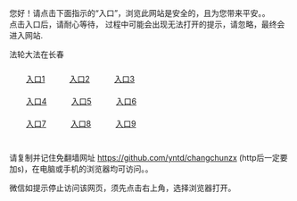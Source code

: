 您好！请点击下面指示的“入口”，浏览此网站是安全的，且为您带来平安。。 <br/>
点击入口后，请耐心等待， 过程中可能会出现无法打开的提示，请忽略，最终会进入网站. </br>

法轮大法在长春<br/>
<div style="padding:10px"><a style="margin:20px" target="_blank" href="https://dp8d0d1jh4csu.cloudfront.net/2Qpsp?knplbh" id="ccLink1" rel="nofollow">入口1</a> <a target="_blank" style="margin:20px" href="https://d1aiymtrqiaihp.cloudfront.net/2Qpsp?dlschb" id="ccLink2" rel="nofollow">入口2</a> <a style="margin:20px" target="_blank" href="https://d1sbnr10gfwgj2.cloudfront.net/2Qpsp?ecscrhl" id="ccLink3" rel="nofollow">入口3</a></div>

<div style="padding:10px" ><a style="margin:20px" target="_blank" href="https://dp8d0d1jh4csu.cloudfront.net/2Qpsp?knplbh" id="ccLink4" rel="nofollow">入口4</a> <a style="margin:20px" href="https://d1aiymtrqiaihp.cloudfront.net/2Qpsp?dlschb" target="_blank" id="ccLink5" rel="nofollow">入口5</a> <a style="margin:20px" href="https://d1sbnr10gfwgj2.cloudfront.net/2Qpsp?ecscrhl" target="_blank" id="ccLink6" rel="nofollow">入口6</a></div>

<div style="padding:10px"><a style="margin:20px" target="_blank" href="https://dp8d0d1jh4csu.cloudfront.net/2Qpsp?knplbh" id="ccLink7" rel="nofollow">入口7</a> <a style="margin:20px" href="https://d1aiymtrqiaihp.cloudfront.net/2Qpsp?dlschb" target="_blank" id="ccLink8" rel="nofollow">入口8</a> <a style="margin:20px" target="_blank" href="https://d1sbnr10gfwgj2.cloudfront.net/2Qpsp?ecscrhl" id="ccLink9" rel="nofollow">入口9</a></div>

<br/>



请复制并记住免翻墙网址 https://github.com/yntd/changchunzx (http后一定要加s)，在电脑或手机的浏览器均可访问。。<br/>

微信如提示停止访问该网页，须先点击右上角，选择浏览器打开。
